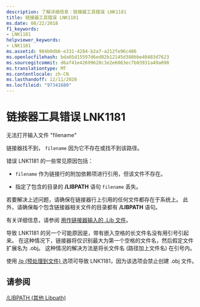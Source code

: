 ```yaml
---
description: 了解详细信息：链接器工具错误 LNK1181
title: 链接器工具错误 LNK1181
ms.date: 08/22/2018
f1_keywords:
- LNK1181
helpviewer_keywords:
- LNK1181
ms.assetid: 984b0db6-e331-4284-b2a7-a212fe96c486
ms.openlocfilehash: bda05d15597d6ed82b12145d380bbe40483d7623
ms.sourcegitcommit: d6af41e42699628c3e2e6063ec7b03931a49a098
ms.translationtype: MT
ms.contentlocale: zh-CN
ms.lasthandoff: 12/11/2020
ms.locfileid: "97341680"
---
```

# <a name="linker-tools-error-lnk1181"></a>链接器工具错误 LNK1181

无法打开输入文件 "filename"

链接器找不到， `filename` 因为它不存在或找不到该路径。

错误 LNK1181 的一些常见原因包括：

- `filename` 作为链接行的附加依赖项进行引用，但该文件不存在。

- 指定了包含的目录的 **/LIBPATH** 语句 `filename` 丢失。

若要解决上述问题，请确保在链接器行上引用的任何文件都存在于系统上。  此外，请确保每个包含链接器相关文件的目录都有 **/LIBPATH** 语句。

有关详细信息，请参阅 [用作链接器输入的 .Lib 文件](../../build/reference/dot-lib-files-as-linker-input.md)。

导致 LNK1181 的另一个可能原因是，带有嵌入空格的长文件名没有用引号引起来。  在这种情况下，链接器将仅识别最大为第一个空格的文件名，然后假定文件扩展名为 .obj。 这种情况的解决方法是将长文件名 (路径加上文件名) 在引号内。

使用 [/p (预处理到文件) ](../../build/reference/p-preprocess-to-a-file.md) 选项可导致 LNK1181，因为该选项会禁止创建 .obj 文件。

## <a name="see-also"></a>请参阅

[/LIBPATH (其他 Libpath) ](../../build/reference/libpath-additional-libpath.md)
